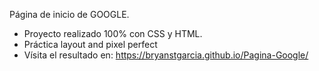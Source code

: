 Página de inicio de GOOGLE.

- Proyecto realizado 100% con CSS y HTML.
- Práctica layout and pixel perfect
- Vísita el resultado en: https://bryanstgarcia.github.io/Pagina-Google/
